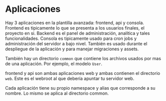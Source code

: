 Aplicaciones
============

Hay 3 aplicaciones en la plantilla avanzada: frontend, api y consola. Frontend es tipicamente lo que se presenta a los usuarios finales, el proyecto en si. Backend
es el panel de administración, analítica y tales funcionalidades. Consola es tipicamente usado para cron jobs y administración del servidor a bajo nivel. También
es usado durante el despliegue de la aplicación y para manejar migraciones y assets.

También hay un directorio `common` que contiene los archivos usados por mas de una aplicación. Por ejemplo, el modelo `User`.

frontend y api son ambas aplicaciones web y ambas contienen el directorio `web`. Este es el webroot al que debería apuntar tu servidor web.

Cada aplicación tiene su propio namespace y alias que corresponde a su nombre. Lo mismo se aplica al directorio common.
